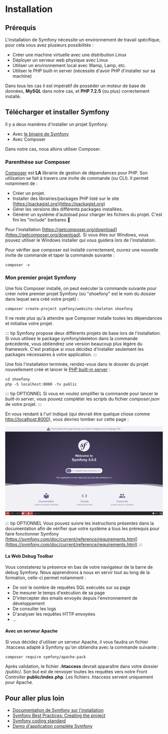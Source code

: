 # Installation

## Prérequis

L'installation de Symfony nécessite un environnement de travail spécifique, pour cela vous avez plusieurs possibilités : 
- Créer une machine virtuelle avec une distribution Linux
- Déployer un serveur web physique avec Linux
- Utiliser un environnement local avec Wamp, Lamp, etc.
- Utiliser le PHP built-in server (nécessite d'avoir PHP d'installer sur sa machine)

Dans tous les cas il est impératif de posséder un moteur de base de données, **MySQL** dans notre cas, et **PHP 7.2.5** (ou plus) correctement installé.

## Télécharger et installer Symfony

Il y a deux manières d'installer un projet Symfony:
- Avec [le binaire de Symfony](https://symfony.com/download)
- Avec Composer

Dans notre cas, nous allons utiliser Composer.

### Parenthèse sur Composer
[Composer](https://getcomposer.org) est **LA** librairie de gestion de dépendances pour PHP. Son utilisation se fait à travers une invite de commande (ou CLI). Il permet notamment de :
- Créer un projet.
- Installer des librairies/packages PHP listé sur le site [https://packagist.org](https://packagist.org)
- Gérer les versions des différents packages installées.
- Générer un système d'autoload pour charger les fichiers du projet. C'est fini les "include" barbares :tada:

Pour l'installation [https://getcomposer.org/download](https://getcomposer.org/download). Si vous êtes sur Windows, vous pouvez utiliser le Windows installer qui vous guidera lors de l'installation.

Pour vérifier que composer est installé correctement, ouvrez une nouvelle invite de commande et taper la commande suivante :

``` bash{4}
composer -v
```

### Mon premier projet Symfony

Une fois Composer installé, on peut exécuter la commande suivante pour créer notre premier projet Symfony (où "shoefony" est le nom du dossier dans lequel sera créé votre projet) :

``` bash{4}
composer create-project symfony/website-skeleton shoefony
```
Il ne reste plus qu'à attendre que Composer installe toutes les dépendances et initialise votre projet.

::: tip
Symfony propose deux différents projets de base lors de l'installation. Si vous utilisez le package symfony/skeleton dans la commande précédente, vous obtiendrez une version beaucoup plus légère du framework. C'est pratique si vous décidez d'installer seulement les packages nécessaires à votre application.
:::

Une fois l'installation terminée, rendez-vous dans le dossier du projet nouvellement créé et lancer le [PHP built-in server](https://www.php.net/manual/fr/features.commandline.webserver.php) :
``` bash{4}
cd shoefony
php -S localhost:8000 -tv public
```

::: tip OPTIONNEL
Si vous en voulez simplifier la commande pour lancer le *built-in server*, vous pouvez compléter les scripts du fichier *composer.json* de votre projet.
:::

En vous rendant à l'url indiqué (qui devrait être quelque chose comme [http://localhost:8000](http://localhost:8000)), vous devriez tomber sur cette page :

![Symfony welcome page](/img/sf-home.png)

::: tip OPTIONNEL
Vous pouvez suivre les instructions présentes dans la documentation afin de vérifier que votre système a tous les prérequis pour faire fonctionner Symfony [https://symfony.com/doc/current/reference/requirements.html](https://symfony.com/doc/current/reference/requirements.html)
:::

#### La Web Debug Toolbar

Vous constaterez la présence en bas de votre navigateur de la barre de debug Symfony.
Nous apprendrons à nous en servir tout au long de la formation, celle-ci permet notamment :
- De voir le nombre de requêtes SQL exécutés sur sa page
- De mesurer le temps d'exécution de sa page
- D'intercepter des emails envoyés depuis l'environnement de développement
- De consulter les logs
- D'analyser les requêtes HTTP envoyées
- ...

#### Avec un serveur Apache

Si vous décidez d'utiliser un serveur Apache, il vous faudra un fichier .htaccess adapté à Symfony qu'on obtiendra avec la commande suivante :

``` bash{4}
composer require symfony/apache-pack
```

Après validation, le fichier **.htaccess** devrait apparaître dans votre dossier /public/. Son but est de renvoyer toutes les requêtes vers notre Front Controller **public/index.php**. Les fichiers .htaccess servent uniquement pour Apache.

## Pour aller plus loin

- [Documentation de Symfony sur l'installation](https://symfony.com/doc/current/setup.html)
- [Symfony Best Practices: Creating the project](https://symfony.com/doc/current/best_practices.html#creating-the-project)
- [Symfony coding standard](https://symfony.com/doc/current/contributing/code/standards.html)
- [Demo d'application complète Symfony](https://github.com/symfony/demo)

